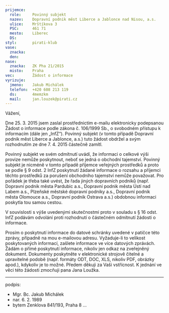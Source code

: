 ```yaml
---
prijemce: 
  role:     Povinný subjekt
  nazev:    Dopravní podnik měst Liberce a Jablonce nad Nisou, a.s.
  ulice:    Mrštíkova 3
  PSC:      461 71
  mesto:    Liberec
  DS:       
styl:       pirati-klub
vase:
  znacka:   
  den:
nase:
  znacka:   ZK Pha 21/2015
  misto:    Praha
vec:        Žádost o informace
vyrizuje:   
  jmeno:    Jakub Michálek
  telefon:  +420 608 213 119
  ds:       4memzkm
  mail:     jan.louzek@pirati.cz
---
```


Vážení,

Dne 25. 3. 2015 jsem zaslal prostřednictím e-mailu elektronicky podepsanou Žádost o informace podle zákona č. 106/1999 Sb., o svobodném přístupu k informacím (dále jen „InfZ“). Povinný subjekt (v tomto případě Dopravní podnik měst Liberce a Jablonce, a.s.) tuto žádost obdržel a svým rozhodnutím ze dne 7. 4. 2015 částečně zamítl.

Povinný subjekt ve svém odmítnutí uvádí, že informaci o celkové výši provize nemůže poskytnout, neboť se jedná o obchodní tajemství. Povinný subjekt je nicméně v tomto případě příjemce veřejných prostředků a proto se podle § 9 odst. 2 InfZ poskytnutí žádané informace o rozsahu a příjemci těchto prostředků za porušení obchodního tajemství nemůže považovat. Pro pořádek je třeba také uvést, že řada jiných dopravních podniků (např. Dopravní podnik města Pardubic a.s., Dopravní podnik města Ústí nad Labem a.s., Plzeňské městské dopravní podniky a.s., Dopravní podnik města Olomouce a.s., Dopravní podnik Ostrava a.s.) obdobnou informaci poskytla tou samou cestou.

V souvislosti s výše uvedenými skutečnostmi proto v souladu s § 16 odst. InfZ podávám odvolání proti rozhodnutí o částečném odmítnutí žádosti o informace. 

Prosím o poskytnutí informace do datové schránky uvedené v patičce této zprávy, případně na mou e-mailovou adresu. Vyžaduje-li to velikost poskytovaných informací, zašlete informace ve více datových zprávách. Žádám o přímé poskytnutí informace, nikoliv jen odkaz na zveřejněný dokument. Dokumenty poskytněte v elektronické strojově čitelné a upravitelné podobě (např. formáty ODT, DOC, XLS, nikoliv PDF, obrázky apod.), kdykoliv je to možné. Předem děkuji za Vaši vstřícnost. K jednání ve věci této žádosti zmocňuji pana Jana Loužka.

---
podpis: 
  - Mgr. Bc. Jakub Michálek
  - nar. 6. 2. 1989
  - bytem Zenklova 841/193, Praha 8
...
